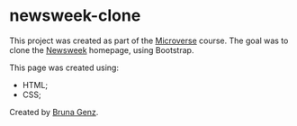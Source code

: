 # newsweek-clone
This project was created as part of the [Microverse](https://www.microverse.org/) course.
The goal was to clone the [Newsweek](https://www.newsweek.com/) homepage, using Bootstrap.

This page was created using:
* HTML;
* CSS;

Created by [Bruna Genz](https://github.com/bruna-genz).

